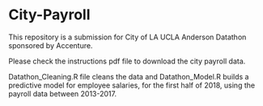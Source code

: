 # City-Payroll

This repository is a submission for City of LA UCLA Anderson Datathon sponsored by Accenture.

Please check the instructions pdf file to download the city payroll data.

Datathon_Cleaning.R file cleans the data and Datathon_Model.R builds a predictive model for employee salaries, for the first half of 2018, using the payroll data between 2013-2017.
